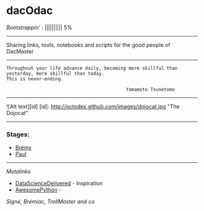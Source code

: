 # dacOdac

*Bootstrappin'*  :
|||||||||| 5%

___

Sharing links, tools, notebooks and scripts for the good people of DacMaster
___

    Throughout your life advance daily, becoming more skillful than yesterday, more skillful than today.
    This is never-ending.

                                                Yamamoto Tsunetomo
___

![Alt text][id]
[id]: http://octodex.github.com/images/dojocat.jpg  "The Dojocat"


___


### Stages:
* [Brémy](https://imgflip.com/readImage?iid=9310200)
* [Paul](https://github.com/ottoMatt/dacOdac/blob/master/alpaca/alpaca.md)

___

*Metalinks*
* [DataScienceDelivered](https://github.com/ianozsvald/data_science_delivered/blob/master/README.md) - Inspiration
* [AwesomePython](https://github.com/vinta/awesome-python) -


*Signé, Brémiac, TrollMaster and co <insert here your name>*
